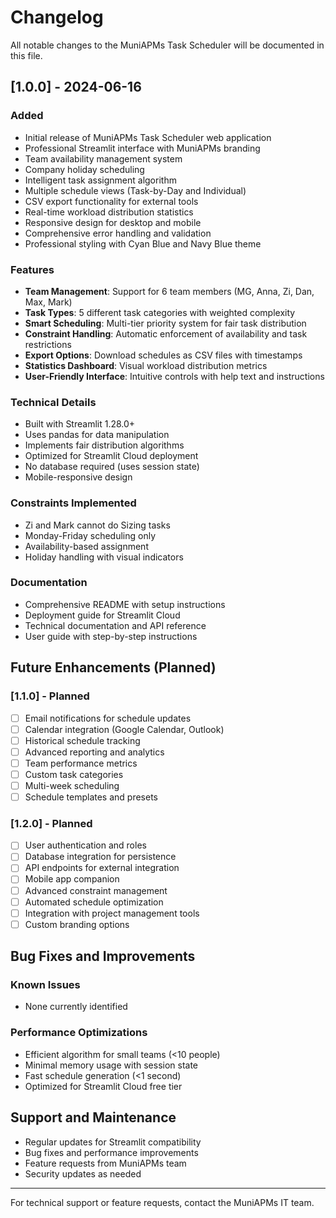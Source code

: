 
# Changelog

All notable changes to the MuniAPMs Task Scheduler will be documented in this file.

## [1.0.0] - 2024-06-16

### Added
- Initial release of MuniAPMs Task Scheduler web application
- Professional Streamlit interface with MuniAPMs branding
- Team availability management system
- Company holiday scheduling
- Intelligent task assignment algorithm
- Multiple schedule views (Task-by-Day and Individual)
- CSV export functionality for external tools
- Real-time workload distribution statistics
- Responsive design for desktop and mobile
- Comprehensive error handling and validation
- Professional styling with Cyan Blue and Navy Blue theme

### Features
- **Team Management**: Support for 6 team members (MG, Anna, Zi, Dan, Max, Mark)
- **Task Types**: 5 different task categories with weighted complexity
- **Smart Scheduling**: Multi-tier priority system for fair task distribution
- **Constraint Handling**: Automatic enforcement of availability and task restrictions
- **Export Options**: Download schedules as CSV files with timestamps
- **Statistics Dashboard**: Visual workload distribution metrics
- **User-Friendly Interface**: Intuitive controls with help text and instructions

### Technical Details
- Built with Streamlit 1.28.0+
- Uses pandas for data manipulation
- Implements fair distribution algorithms
- Optimized for Streamlit Cloud deployment
- No database required (uses session state)
- Mobile-responsive design

### Constraints Implemented
- Zi and Mark cannot do Sizing tasks
- Monday-Friday scheduling only
- Availability-based assignment
- Holiday handling with visual indicators

### Documentation
- Comprehensive README with setup instructions
- Deployment guide for Streamlit Cloud
- Technical documentation and API reference
- User guide with step-by-step instructions

## Future Enhancements (Planned)

### [1.1.0] - Planned
- [ ] Email notifications for schedule updates
- [ ] Calendar integration (Google Calendar, Outlook)
- [ ] Historical schedule tracking
- [ ] Advanced reporting and analytics
- [ ] Team performance metrics
- [ ] Custom task categories
- [ ] Multi-week scheduling
- [ ] Schedule templates and presets

### [1.2.0] - Planned
- [ ] User authentication and roles
- [ ] Database integration for persistence
- [ ] API endpoints for external integration
- [ ] Mobile app companion
- [ ] Advanced constraint management
- [ ] Automated schedule optimization
- [ ] Integration with project management tools
- [ ] Custom branding options

## Bug Fixes and Improvements

### Known Issues
- None currently identified

### Performance Optimizations
- Efficient algorithm for small teams (<10 people)
- Minimal memory usage with session state
- Fast schedule generation (<1 second)
- Optimized for Streamlit Cloud free tier

## Support and Maintenance

- Regular updates for Streamlit compatibility
- Bug fixes and performance improvements
- Feature requests from MuniAPMs team
- Security updates as needed

---

For technical support or feature requests, contact the MuniAPMs IT team.
